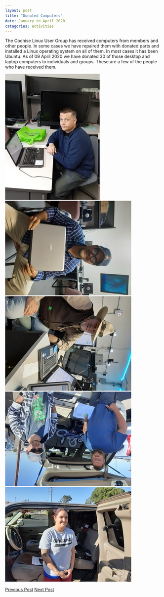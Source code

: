 ```yaml
---
layout: post
title: "Donated Computers"
date: January to April 2020
catagories: activities
---
```


The Cochise Linux User Group has received computers from members and other people.  In some cases we have repaired them with donated parts and installed a Linux operating system on all of them.  In most cases it has been Ubuntu.  As of 09 April 2020 we have donated 30 of those desktop and laptop computers to individuals and groups.  These are a few of the people who have received them.

![alt text](https://raw.githubusercontent.com/CochiseLinuxUsersGroup/CochiseLinuxUsersGroup.github.io/master/images/rsz_clug_computerdonation.jpg)
![alt text](https://raw.githubusercontent.com/CochiseLinuxUsersGroup/CochiseLinuxUsersGroup.github.io/master/images/rsz_1rsz_1another_clug_donation.jpg)
![alt text](https://raw.githubusercontent.com/CochiseLinuxUsersGroup/CochiseLinuxUsersGroup.github.io/master/images/rsz_1rsz_computerdonationtojack.jpg)
![alt text](https://raw.githubusercontent.com/CochiseLinuxUsersGroup/CochiseLinuxUsersGroup.github.io/master/images/rsz_1rsz_clug_computerdonationtojohn.jpg)
![alt text](https://raw.githubusercontent.com/CochiseLinuxUsersGroup/CochiseLinuxUsersGroup.github.io/master/images/rsz_clug_computerdonationtoclaudia.jpg)


<footer>
<a href="http://cochiselinuxusergroup.org/activities/Installfest_2019-11-02" class="post-prev">Previous Post</a>
<a href="http://cochiselinuxusergroup.org/activities/Donated_Computers" class="post-next">Next Post</a>
  </footer>
